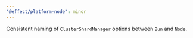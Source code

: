 ```yaml
---
"@effect/platform-node": minor
---
```


Consistent naming of `ClusterShardManager` options between `Bun` and `Node`.
